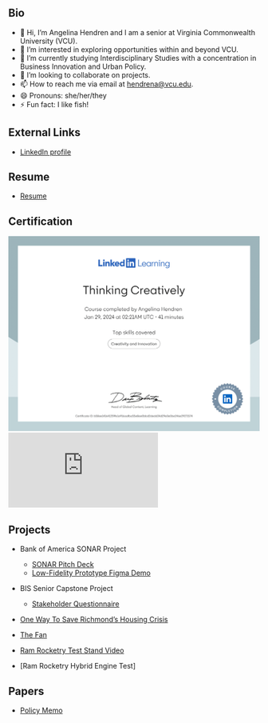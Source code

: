 ## Bio
- 👋 Hi, I’m Angelina Hendren and I am a senior at Virginia Commonwealth University (VCU).
- 👀 I’m interested in exploring opportunities within and beyond VCU.
- 🌱 I’m currently studying Interdisciplinary Studies with a concentration in Business Innovation and Urban Policy.
- 💞️ I’m looking to collaborate on projects.
- 📫 How to reach me via email at hendrena@vcu.edu.
- 😄 Pronouns: she/her/they
- ⚡ Fun fact: I like fish!

<!---
hendrena/hendrena is a ✨ special ✨ repository because its `README.md` (this file) appears on your GitHub profile.
You can click the Preview link to take a look at your changes.
--->
## External Links
- [LinkedIn profile](https://linkedin.com/in/angelina-hendren-600990221/)

## Resume
- [Resume](https://docs.google.com/document/d/1rr3UOYaCRloW4LKdanJd8W7zvIdra_pt4NBt2YPu-hc/preview)


## Certification

![Certificate](https://raw.githubusercontent.com/hendrena/hendrena.github.io/main/CertificateOfCompletion_Thinking%20Creatively%20(1)-1.png)
![Certificate](https://raw.githubusercontent.com/blob/main/CertificateOfCompletion_Excel%20Essential%20Training%20Microsoft%20365%202018.pdf)



## Projects
- Bank of America SONAR Project
    + [SONAR Pitch Deck](https://www.canva.com/design/DAGiG_fzV78/RtJgbhlNEQdJgSvssQrrxQ/view?utm_content=DAGiG_fzV78&utm_campaign=designshare&utm_medium=link2&utm_source=uniquelinks&utlId=h66bf2c96e9)
    + [Low-Fidelity Prototype Figma Demo](https://www.figma.com/proto/fvUT6xxKoj85bTSZZ9zs6p/SONAR-WIREFRAME?node-id=2-3&p=f&t=QoymYs54BjSlaRTL-1&scaling=scale-down&content-scaling=fixed&page-id=0%3A1&starting-point-node-id=32%3A2&show-proto-sidebar=1)

- BIS Senior Capstone Project
    + [Stakeholder Questionnaire](https://docs.google.com/forms/d/16c9q1oq0BiFJUO2lDfFy4wB4tgBZ781SL1SmuA4JExA/preview)

- [One Way To Save Richmond’s Housing Crisis](https://www.canva.com/design/DAGBrkBQdTc/QC3oBT8Ar5vvzezjiSjaQg/view?utm_content=DAGBrkBQdTc&utm_campaign=designshare&utm_medium=link2&utm_source=uniquelinks&utlId=hf0cdb60f0f)

- [The Fan](https://www.canva.com/design/DAGCfm5s958/goza_H4hFk6cTEWotIiT7w/view?utm_content=DAGCfm5s958&utm_campaign=designshare&utm_medium=link2&utm_source=uniquelinks&utlId=h1a35f31fe4)

- [Ram Rocketry Test Stand Video](https://www.canva.com/design/DAGdbYPWEN8/7T3PCVF9gslGCSRJUr787Q/watch?utm_content=DAGdbYPWEN8&utm_campaign=designshare&utm_medium=link2&utm_source=uniquelinks&utlId=hd571a8dd99)

- [Ram Rocketry Hybrid Engine Test]
  
## Papers
- [Policy Memo](https://docs.google.com/document/d/1_RT3exGsPpzhGaGxdEGyKjyVnm0lcl05DT_3-amO3hE/edit?tab=t.0)
